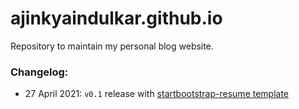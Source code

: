 # ajinkyaindulkar.github.io
Repository to maintain my personal blog website. 

### Changelog:

- 27 April 2021: `v0.1` release with 
  [startbootstrap-resume template](https://github.com/StartBootstrap/startbootstrap-resume)
